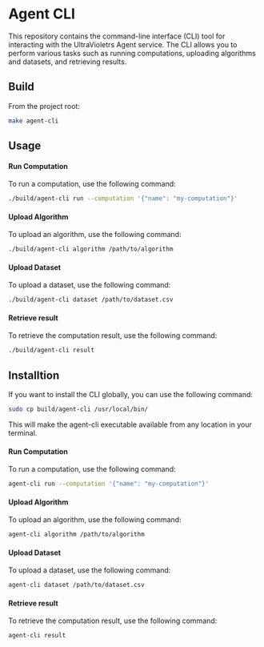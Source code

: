 # Agent CLI

This repository contains the command-line interface (CLI) tool for interacting with the UltraVioletrs Agent service. The CLI allows you to perform various tasks such as running computations, uploading algorithms and datasets, and retrieving results.

## Build

From the project root:

```bash
make agent-cli
```

## Usage

#### Run Computation

To run a computation, use the following command:

```bash
./build/agent-cli run --computation '{"name": "my-computation"}'
```

#### Upload Algorithm

To upload an algorithm, use the following command:

```bash
./build/agent-cli algorithm /path/to/algorithm
```

#### Upload Dataset

To upload a dataset, use the following command:

```bash
./build/agent-cli dataset /path/to/dataset.csv
```

#### Retrieve result

To retrieve the computation result, use the following command:

```bash
./build/agent-cli result
```

## Installtion

If you want to install the CLI globally, you can use the following command:

```bash
sudo cp build/agent-cli /usr/local/bin/
```

This will make the agent-cli executable available from any location in your terminal.

#### Run Computation

To run a computation, use the following command:

```bash
agent-cli run --computation '{"name": "my-computation"}'
```

#### Upload Algorithm

To upload an algorithm, use the following command:

```bash
agent-cli algorithm /path/to/algorithm
```

#### Upload Dataset

To upload a dataset, use the following command:

```bash
agent-cli dataset /path/to/dataset.csv
```

#### Retrieve result

To retrieve the computation result, use the following command:

```bash
agent-cli result
```